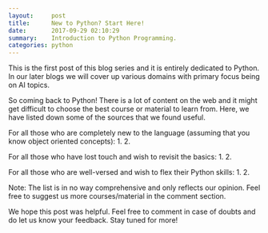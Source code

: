 ```yaml
---
layout:     post
title:      New to Python? Start Here!
date:       2017-09-29 02:10:29
summary:    Introduction to Python Programming.
categories: python
---
```

This is the first post of this blog series and it is entirely dedicated to Python. In our later blogs we will cover up various domains with primary focus being on AI topics.

So coming back to Python! There is a lot of content on the web and it might get difficult to choose the best course or material to learn from. Here, we have listed down some of the sources that we found useful.

For all those who are completely new to the language (assuming that you know object oriented concepts):
1.
2.

For all those who have lost touch and wish to revisit the basics:
1.
2.

For all those who are well-versed and wish to flex their Python skills:
1.
2.

Note: The list is in no way comprehensive and only reflects our opinion. Feel free to suggest us more courses/material in the comment section.

We hope this post was helpful. Feel free to comment in case of doubts and do let us know your feedback. Stay tuned for more!
